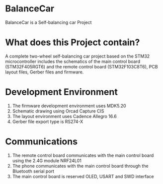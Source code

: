 # BalanceCar
BalanceCar is a Self-balancing car Project 
# What does this Project contain?
A complete two-wheel self-balancing car project based on the STM32 microcontroller includes the schematics of the main control board (STM32F405RGT6) and the remote control board (STM32F103C8T6), PCB layout files, Gerber files and firmware.
# Development Environment
1. The firmware development environment uses MDK5.20
2. Schematic drawing using Orcad Capture CIS
3. The layout environment uses Cadence Allegro 16.6
4. Gerber file export type is RS274-X
# Communications
1. The remote control board communicates with the main control board using the 2.4G module NRF24L01
2. The phone communicates with the main control board through the Bluetooth serial port
3. The main control board is reserved OLED, USART and SWD interface